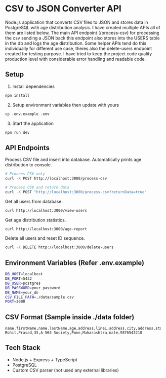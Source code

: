 # CSV to JSON Converter API

Node.js application that converts CSV files to JSON and stores data in PostgreSQL with age distribution analysis. I have created multiple APIs all of them are listed below,
The main API endpoint (/process-csv) for processing the csv sending a JSON back this endpoint also stores into the USERS table in the db and logs the age distribution.
Some helper APIs tend do this individually for different use case, theres also the delete-users endpoint created for testing purpose.
I have tried to keep the project code quality production level with considerable error handling and readable code.

## Setup

1. Install dependencies
```bash
npm install
```

2. Setup environment variables then update with yours
```bash
cp .env.example .env
```

3. Start the application
```bash
npm run dev
```

## API Endpoints

Process CSV file and insert into database. Automatically prints age distribution to console.
```bash
# Process CSV only
curl -X POST http://localhost:3000/process-csv

# Process CSV and return data
curl -X POST "http://localhost:3000/process-csv?returnData=true"
```

Get all users from database.
```bash
curl http://localhost:3000/view-users
```

Get age distribution statistics.
```bash
curl http://localhost:3000/age-report
```

Delete all users and reset ID sequence.
```bash
curl -X DELETE http://localhost:3000/delete-users
```

## Environment Variables (Refer .env.example)

```bash
DB_HOST=localhost
DB_PORT=5432
DB_USER=postgres
DB_PASSWORD=your_password
DB_NAME=your_db
CSV_FILE_PATH=./data/sample.csv
PORT=3000
```

## CSV Format (Sample inside ./data folder)

```csv
name.firstName,name.lastName,age,address.line1,address.city,address.state,gender,phone.mobile
Rohit,Prasad,35,A-563 Society,Pune,Maharashtra,male,9876543210
```

## Tech Stack

- Node.js + Express + TypeScript
- PostgreSQL
- Custom CSV parser (not used any external libraries)
